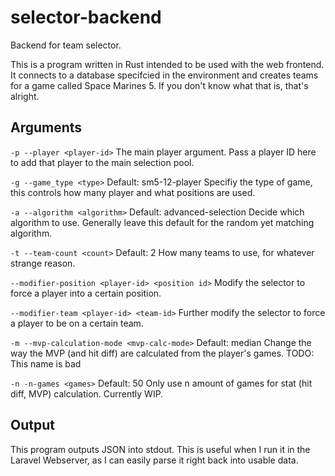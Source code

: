 # selector-backend
Backend for team selector.

This is a program written in Rust intended to be used with the web frontend. It connects to a database specifcied in the environment and creates teams for a game called Space Marines 5. If you don't know what that is, that's alright.

## Arguments

``` -p --player <player-id> ```
The main player argument. Pass a player ID here to add that player to the main selection pool.

``` -g --game_type <type> ``` Default: sm5-12-player
Specifiy the type of game, this controls how many player and what positions are used.

``` -a --algorithm <algorithm> ``` Default: advanced-selection
Decide which algorithm to use. Generally leave this default for the random yet matching algorithm.

``` -t --team-count <count> ``` Default: 2
How many teams to use, for whatever strange reason.

``` --modifier-position <player-id> <position id> ```
Modify the selector to force a player into a certain position.

``` --modifier-team <player-id> <team-id> ```
Further modify the selector to force a player to be on a certain team.

``` -m --mvp-calculation-mode <mvp-calc-mode> ``` Default: median
Change the way the MVP (and hit diff) are calculated from the player's games. TODO: This name is bad

``` -n -n-games <games> ``` Default: 50
Only use n amount of games for stat (hit diff, MVP) calculation. Currently WIP.

## Output

This program outputs JSON into stdout. This is useful when I run it in the Laravel Webserver, as I can easily parse it right back into usable data.